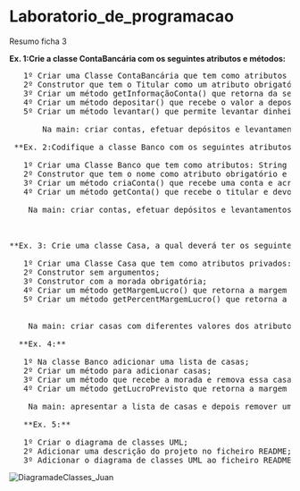 # Laboratorio_de_programacao

Resumo ficha 3

**Ex. 1:Crie a classe ContaBancária com os seguintes atributos e métodos:**
<pre>
   1º Criar uma Classe ContaBancária que tem como atributos privados: String Titular, double Saldo e Date DataAbertura(data atual);
   2º Construtor que tem o Titular como um atributo obrigatório; Apresenta da data do dia atua e inicia o saldo a 0(zero);
   3º Criar um método getInformaçãoConta() que retorna da seguinte forma (Titular: José Fonseca, Saldo: €321.50, Data Abertura: 22/2/2022;
   4º Criar um método depositar() que recebe o valor a depositar e atualiza o saldo (relembrar que inicializou a zero);
   5º Criar um método levantar() que permite levantar dinheiro da conta, atualiza a conta e não permite o levantamento que coloquem o saldo negativo;
   
       Na main: criar contas, efetuar depósitos e levantamentos, imprimir a informação que atualiza o saldo.
   
 **Ex. 2:Codifique a classe Banco com os seguintes atributos e métodos:**
 
   1º Criar uma Classe Banco que tem como atributos: String nome e uma lista de contas do tipo ContaBancaria;
   2º Construtor que tem o nome como atributo obrigatório e limita a lista de contas para 100 contas;
   3º Criar um método criaConta() que recebe uma conta e acrescenta à lista;
   4º Criar um método getConta() que recebe o titular e devolve a conta do mesmo;
   
    Na main: criar contas, efetuar depósitos e levantamentos, imprimir a informação que atualiza o saldo.
   
   
   
**Ex. 3: Crie uma classe Casa, a qual deverá ter os seguintes atributos e métodos:**
 
   1º Criar uma Classe Casa que tem como atributos privados: String morada, double precoCusto, double precoVenda;
   2º Construtor sem argumentos;
   3º Construtor com a morada obrigatória;
   4º Criar um método getMargemLucro() que retorna a margem de lucro da casa;
   5º Criar um método getPercentMargemLucro() que retorna a percentagem da margem de lucro;
   
   
    Na main: criar casas com diferentes valores dos atributos;
   
  **Ex. 4:**
 
   1º Na classe Banco adicionar uma lista de casas;
   2º Criar um método para adicionar casas;
   3º Criar um método que recebe a morada e remova essa casa da lista;
   4º Criar um método getLucroPrevisto que retorna a margem de lucro previsto da venda de todas as casas;
 
    Na main: apresentar a lista de casas e depois remover uma casa e apresentar a lista novamente;
   
   **Ex. 5:**
 
   1º Criar o diagrama de classes UML;
   2º Adicionar uma descrição do projeto no ficheiro README;
   3º Adicionar o diagrama de classes UML ao ficheiro README;
</pre>
![DiagramadeClasses_Juan](https://user-images.githubusercontent.com/97111394/155163310-0a96e7a7-d3a0-4854-92e0-e5be500265d5.png)
